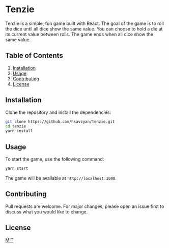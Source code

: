 # Tenzie

Tenzie is a simple, fun game built with React. The goal of the game is to roll the dice until all dice show the same value. You can choose to hold a die at its current value between rolls. The game ends when all dice show the same value.

## Table of Contents

1. [Installation](#installation)
2. [Usage](#usage)
3. [Contributing](#contributing)
4. [License](#license)

## Installation

Clone the repository and install the dependencies:

```bash
git clone https://github.com/hsavzyan/tenzie.git
cd tenzie
yarn install
```

## Usage

To start the game, use the following command:

```bash
yarn start
```

The game will be available at `http://localhost:3000`.

## Contributing

Pull requests are welcome. For major changes, please open an issue first to discuss what you would like to change.

## License

[MIT](https://choosealicense.com/licenses/mit/)
